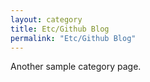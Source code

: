 ```yaml
---
layout: category
title: Etc/Github Blog
permalink: "Etc/Github Blog"
---
```


Another sample category page.
